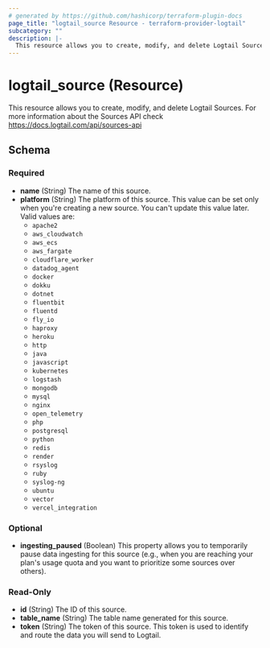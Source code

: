 ```yaml
---
# generated by https://github.com/hashicorp/terraform-plugin-docs
page_title: "logtail_source Resource - terraform-provider-logtail"
subcategory: ""
description: |-
  This resource allows you to create, modify, and delete Logtail Sources. For more information about the Sources API check https://docs.logtail.com/api/sources-api
---
```


# logtail_source (Resource)

This resource allows you to create, modify, and delete Logtail Sources. For more information about the Sources API check https://docs.logtail.com/api/sources-api



<!-- schema generated by tfplugindocs -->
## Schema

### Required

- **name** (String) The name of this source.
- **platform** (String) The platform of this source. This value can be set only when you're creating a new source. You can't update this value later. Valid values are:
    - `apache2`
    - `aws_cloudwatch`
    - `aws_ecs`
    - `aws_fargate`
    - `cloudflare_worker`
    - `datadog_agent`
    - `docker`
    - `dokku`
    - `dotnet`
    - `fluentbit`
    - `fluentd`
    - `fly_io`
    - `haproxy`
    - `heroku`
    - `http`
    - `java`
    - `javascript`
    - `kubernetes`
    - `logstash`
    - `mongodb`
    - `mysql`
    - `nginx`
    - `open_telemetry`
    - `php`
    - `postgresql`
    - `python`
    - `redis`
    - `render`
    - `rsyslog`
    - `ruby`
    - `syslog-ng`
    - `ubuntu`
    - `vector`
    - `vercel_integration`

### Optional

- **ingesting_paused** (Boolean) This property allows you to temporarily pause data ingesting for this source (e.g., when you are reaching your plan's usage quota and you want to prioritize some sources over others).

### Read-Only

- **id** (String) The ID of this source.
- **table_name** (String) The table name generated for this source.
- **token** (String) The token of this source. This token is used to identify and route the data you will send to Logtail.


